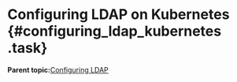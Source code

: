 # Configuring LDAP on Kubernetes {#configuring_ldap_kubernetes .task}



**Parent topic:**[Configuring LDAP](configuring_ldap.md)

